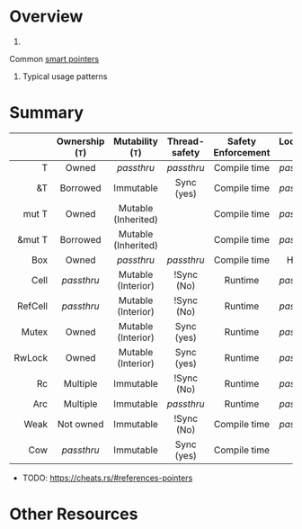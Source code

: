 # Overview

1.
Common [smart pointers](https://doc.rust-lang.org/book/ch15-00-smart-pointers.html)
1. Typical usage patterns

# Summary

|             | Ownership (`T`) |      Mutability (`T`)       | Thread-safety | Safety Enforcement | Location (`T`) |   Send   |
|------------:|:---------------:|:---------------------------:|:-------------:|:------------------:|:--------------:|:--------:|
|           T |      Owned      |          *passthru*           |   *passthru*    |    Compile time    |    *passthru*    | *passthru* |
|          &T |    Borrowed     |          Immutable          |  Sync (yes)   |    Compile time    |    *passthru*    | *passthru* |
|       mut T |      Owned      |   Mutable<br/>(Inherited)   |                 |   Compile time   |   *passthru*    |      *passthru*      |
|      &mut T |    Borrowed     |           Mutable<br/>(Inherited) |                 |        Compile time         |   *passthru*    |     ?*passthru*?     |
|      Box<T> |      Owned      |          *passthru*           |   *passthru*    |    Compile time    |      Heap      | *passthru* |
|     Cell<T> |    *passthru*     |   Mutable<br/>(Interior)    |   !Sync (No)    |            Runtime            |   *passthru*    |      *passthru*      |
|  RefCell<T> |    *passthru*     |      Mutable<br/>(Interior)      |   !Sync (No)    |           Runtime           |   *passthru*    |      *passthru*      |
|    Mutex<T> |      Owned      |           Mutable<br/>(Interior) |   Sync (yes)    |           Runtime           |   *passthru*    |        Yes         |
|   RwLock<T> |      Owned      |           Mutable<br/>(Interior) |   Sync (yes)    |           Runtime           |   *passthru*    |      *passthru*      |
|       Rc<T> |    Multiple     |          Immutable          |  !Sync (No)   |      Runtime       |    *passthru*    |    No    |
|      Arc<T> |    Multiple     |          Immutable          |   *passthru*    |      Runtime       |    *passthru*    | *passthru* |
|     Weak<T> |    Not owned    |          Immutable          |  !Sync (No)   |    Compile time    |    *passthru*    |    No    |
|         Cow |    *passthru*     |          Immutable          |  Sync (yes)   |    Compile time    |                | *passthru* |

- TODO: https://cheats.rs/#references-pointers

# Other Resources
